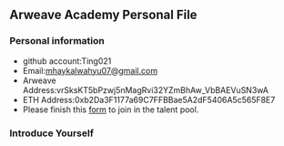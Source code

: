 ## Arweave Academy Personal File

### Personal information

- github account:Ting021
- Email:mhaykalwahyu07@gmail.com
- Arweave Address:vrSksKT5bPzwj5nMagRvi32YZmBhAw_VbBAEVuSN3wA
- ETH Address:0xb2Da3F1177a69C7FFBBae5A2dF5406A5c565F8E7
- Please finish this [form](https://docs.google.com/forms/d/e/1FAIpQLSfWA5fIIcBgmRppm3jNz5vmf9Mai_QMVil-2pO4r7YKn_Zhtw/viewform?usp=sf_link) to join in the talent pool.

### Introduce Yourself




